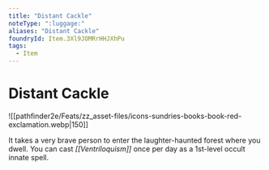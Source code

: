 ```yaml
---
title: "Distant Cackle"
noteType: ":luggage:"
aliases: "Distant Cackle"
foundryId: Item.3Xl9JOMRrHHJXhPu
tags:
  - Item
---
```


# Distant Cackle
![[pathfinder2e/Feats/zz_asset-files/icons-sundries-books-book-red-exclamation.webp|150]]

It takes a very brave person to enter the laughter-haunted forest where you dwell. You can cast _[[Ventriloquism]]_ once per day as a 1st-level occult innate spell.
